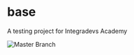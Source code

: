 # base
A testing project for Integradevs Academy

![Master Branch](https://github.com/MatiasGonzalezRomeroAcademy/base/workflows/build/badge.svg)
